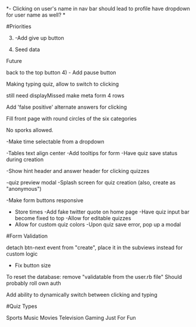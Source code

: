 
*- Clicking on user's name in nav bar should lead to profile
    have dropdown for user name as well?
    *


#Priorities


3) -Add give up button


5) Seed data

Future

back to the top button
4) - Add pause button

Making typing quiz, allow to switch to clicking

still need displayMissed
make meta form 4 rows

Add 'false positive' alternate answers for clicking

Fill front page with round circles of the six categories

No sporks allowed.


-Make time selectable from a dropdown

-Tables text align center
-Add tooltips for form
-Have quiz save status during creation

-Show hint header and answer header for clicking quizzes

-quiz preview modal
-Splash screen for quiz creation (also, create as "anonymous")

-Make form buttons responsive
- Store times
-Add fake twitter quote on home page
-Have quiz input bar become fixed to top
-Allow for editable quizzes
- Allow for custom quiz colors
-Upon quiz save error, pop up a modal

#Form Validation

  detach btn-next event from "create", place it in the subviews instead for custom logic

- Fix button size


To reset the database: remove "validatable from the user.rb file"
Should probably roll own auth

Add ability to dynamically switch between clicking and typing

#Quiz Types

Sports
Music
Movies
Television
Gaming
Just For Fun

